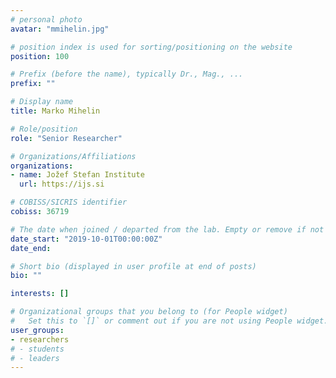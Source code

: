 ```yaml
---
# personal photo
avatar: "mmihelin.jpg"

# position index is used for sorting/positioning on the website
position: 100

# Prefix (before the name), typically Dr., Mag., ...
prefix: ""

# Display name
title: Marko Mihelin

# Role/position
role: "Senior Researcher"

# Organizations/Affiliations
organizations:
- name: Jožef Stefan Institute
  url: https://ijs.si

# COBISS/SICRIS identifier
cobiss: 36719

# The date when joined / departed from the lab. Empty or remove if not used
date_start: "2019-10-01T00:00:00Z"
date_end:

# Short bio (displayed in user profile at end of posts)
bio: ""

interests: []

# Organizational groups that you belong to (for People widget)
#   Set this to `[]` or comment out if you are not using People widget.
user_groups:
- researchers
# - students
# - leaders
---
```

